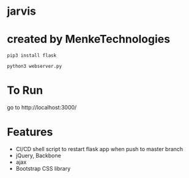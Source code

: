# jarvis
# created by MenkeTechnologies

```pip3 install flask```

```python3 webserver.py```

# To Run

go to http://localhost:3000/

# Features

- CI/CD shell script to restart flask app when push to master branch
- jQuery, Backbone
- ajax
- Bootstrap CSS library
